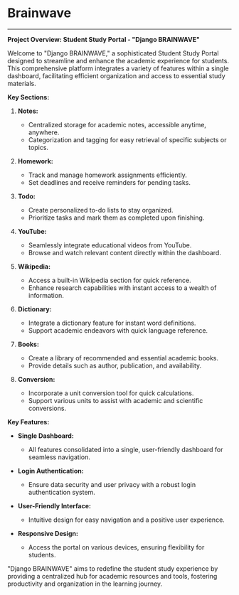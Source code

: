 # Brainwave
---

**Project Overview: Student Study Portal - "Django BRAINWAVE"**

Welcome to "Django BRAINWAVE," a sophisticated Student Study Portal designed to streamline and enhance the academic experience for students. This comprehensive platform integrates a variety of features within a single dashboard, facilitating efficient organization and access to essential study materials.

**Key Sections:**

1. **Notes:**
   - Centralized storage for academic notes, accessible anytime, anywhere.
   - Categorization and tagging for easy retrieval of specific subjects or topics.

2. **Homework:**
   - Track and manage homework assignments efficiently.
   - Set deadlines and receive reminders for pending tasks.

3. **Todo:**
   - Create personalized to-do lists to stay organized.
   - Prioritize tasks and mark them as completed upon finishing.

4. **YouTube:**
   - Seamlessly integrate educational videos from YouTube.
   - Browse and watch relevant content directly within the dashboard.

5. **Wikipedia:**
   - Access a built-in Wikipedia section for quick reference.
   - Enhance research capabilities with instant access to a wealth of information.

6. **Dictionary:**
   - Integrate a dictionary feature for instant word definitions.
   - Support academic endeavors with quick language reference.

7. **Books:**
   - Create a library of recommended and essential academic books.
   - Provide details such as author, publication, and availability.

8. **Conversion:**
   - Incorporate a unit conversion tool for quick calculations.
   - Support various units to assist with academic and scientific conversions.

**Key Features:**

- **Single Dashboard:**
  - All features consolidated into a single, user-friendly dashboard for seamless navigation.

- **Login Authentication:**
  - Ensure data security and user privacy with a robust login authentication system.

- **User-Friendly Interface:**
  - Intuitive design for easy navigation and a positive user experience.

- **Responsive Design:**
  - Access the portal on various devices, ensuring flexibility for students.

"Django BRAINWAVE" aims to redefine the student study experience by providing a centralized hub for academic resources and tools, fostering productivity and organization in the learning journey.
